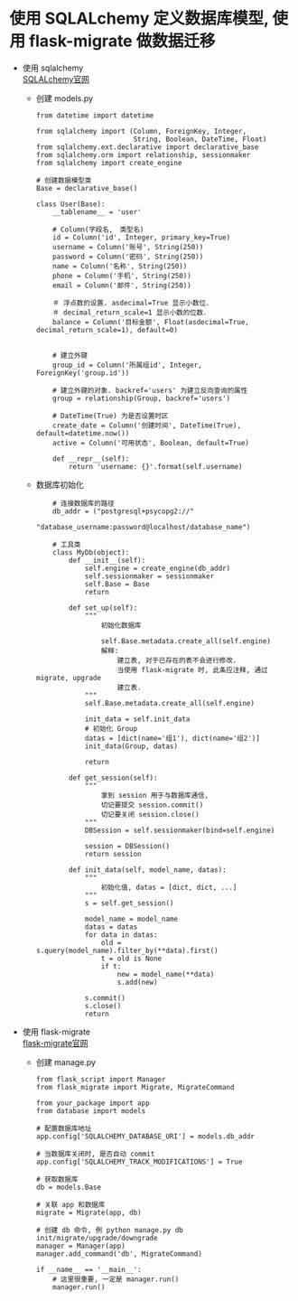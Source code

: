使用 SQLALchemy 定义数据库模型, 使用 flask-migrate 做数据迁移  
=  

* 使用 sqlalchemy  
  [SQLALchemy官网](http://docs.sqlalchemy.org/en/rel_1_1/contents.html)  
  * 创建 models.py

        from datetime import datetime

        from sqlalchemy import (Column, ForeignKey, Integer, 
                                String, Boolean, DateTime, Float)
        from sqlalchemy.ext.declarative import declarative_base
        from sqlalchemy.orm import relationship, sessionmaker
        from sqlalchemy import create_engine

        # 创建数据模型类
        Base = declarative_base()

        class User(Base):
            __tablename__ = 'user'

            # Column(字段名,　类型名)
            id = Column('id', Integer, primary_key=True)
            username = Column('账号', String(250))
            password = Column('密码', String(250))
            name = Column('名称', String(250))
            phone = Column('手机', String(250))
            email = Column('邮件', String(250))

            ＃ 浮点数的设置. asdecimal=True 显示小数位．
            ＃ decimal_return_scale=1 显示小数的位数．
            balance = Column('目标金额', Float(asdecimal=True, decimal_return_scale=1), default=0)


            # 建立外键
            group_id = Column('所属组id', Integer, ForeignKey('group.id'))

            # 建立外键的对象. backref='users' 为建立反向查询的属性
            group = relationship(Group, backref='users')

            # DateTime(True) 为是否设置时区
            create_date = Column('创建时间', DateTime(True), default=datetime.now())
            active = Column('可用状态', Boolean, default=True)

            def __repr__(self):
                return 'username: {}'.format(self.username)

  * 数据库初始化  

            # 连接数据库的路径
            db_addr = ("postgresql+psycopg2://"
                    "database_username:password@localhost/database_name")

            # 工具类
            class MyDb(object):
                def __init__(self):
                    self.engine = create_engine(db_addr)
                    self.sessionmaker = sessionmaker
                    self.Base = Base
                    return

                def set_up(self):
                    """
                        初始化数据库

                        self.Base.metadata.create_all(self.engine)
                        解释:
                            建立表, 对于已存在的表不会进行修改.
                            当使用 flask-migrate 时, 此条应注释, 通过 migrate, upgrade
                            建立表.
                    """
                    self.Base.metadata.create_all(self.engine)

                    init_data = self.init_data
                    # 初始化 Group
                    datas = [dict(name='组1'), dict(name='组2')]
                    init_data(Group, datas)

                    return

                def get_session(self):
                    """
                        拿到 session 用于与数据库通信,
                        切记要提交 session.commit()
                        切记要关闭 session.close()
                    """
                    DBSession = self.sessionmaker(bind=self.engine)

                    session = DBSession()
                    return session

                def init_data(self, model_name, datas):
                    """
                        初始化值, datas = [dict, dict, ...]
                    """
                    s = self.get_session()

                    model_name = model_name
                    datas = datas
                    for data in datas:
                        old = s.query(model_name).filter_by(**data).first()
                        t = old is None
                        if t:
                            new = model_name(**data)
                            s.add(new)

                    s.commit()
                    s.close()
                    return

* 使用 flask-migrate  
  [flask-migrate官网](http://flask-migrate.readthedocs.io/en/latest/)  

  * 创建 manage.py  

        from flask_script import Manager
        from flask_migrate import Migrate, MigrateCommand

        from your_package import app
        from database import models

        # 配置数据库地址
        app.config['SQLALCHEMY_DATABASE_URI'] = models.db_addr

        # 当数据库关闭时, 是否自动 commit
        app.config['SQLALCHEMY_TRACK_MODIFICATIONS'] = True

        # 获取数据库
        db = models.Base

        # 关联 app 和数据库
        migrate = Migrate(app, db)

        # 创建 db 命令, 例 python manage.py db init/migrate/upgrade/downgrade
        manager = Manager(app)
        manager.add_command('db', MigrateCommand)

        if __name__ == '__main__':
            # 这里很重要, 一定是 manager.run()
            manager.run()
